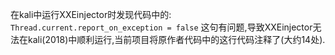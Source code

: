 在kali中运行XXEinjector时发现代码中的:
`Thread.current.report_on_exception = false`
这句有问题,导致XXEinjector无法在kali(2018)中顺利运行,当前项目将原作者代码中的这行代码注释了(大约14处).
